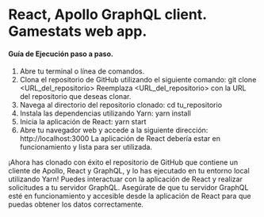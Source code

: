 # React, Apollo GraphQL client. Gamestats web app.


#### Guía de Ejecución paso a paso.

1. Abre tu terminal o línea de comandos.
2. Clona el repositorio de GitHub utilizando el siguiente comando:
   git clone <URL_del_repositorio>
   Reemplaza <URL_del_repositorio> con la URL del repositorio que deseas clonar.
3. Navega al directorio del repositorio clonado:
   cd tu_repositorio
4. Instala las dependencias utilizando Yarn:
   yarn install
5. Inicia la aplicación de React:
   yarn start
6. Abre tu navegador web y accede a la siguiente dirección:
   http://localhost:3000
   La aplicación de React debería estar en funcionamiento y lista para ser utilizada.

¡Ahora has clonado con éxito el repositorio de GitHub que contiene un cliente de Apollo, React y GraphQL, y lo has ejecutado en tu entorno local utilizando Yarn! Puedes interactuar con la aplicación de React y realizar solicitudes a tu servidor GraphQL. Asegúrate de que tu servidor GraphQL esté en funcionamiento y accesible desde la aplicación de React para que puedas obtener los datos correctamente.
